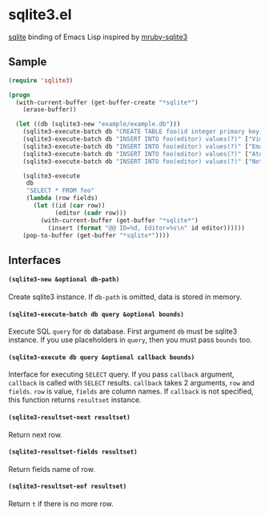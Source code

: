 # sqlite3.el

[sqlite](https://www.sqlite.org/) binding of Emacs Lisp inspired by [mruby-sqlite3](https://github.com/mattn/mruby-sqlite3)

## Sample

``` lisp
(require 'sqlite3)

(progn
  (with-current-buffer (get-buffer-create "*sqlite*")
    (erase-buffer))

  (let ((db (sqlite3-new "example/example.db")))
    (sqlite3-execute-batch db "CREATE TABLE foo(id integer primary key, editor text);")
    (sqlite3-execute-batch db "INSERT INTO foo(editor) values(?)" ["Vim"])
    (sqlite3-execute-batch db "INSERT INTO foo(editor) values(?)" ["Emacs"])
    (sqlite3-execute-batch db "INSERT INTO foo(editor) values(?)" ["Atom"])
    (sqlite3-execute-batch db "INSERT INTO foo(editor) values(?)" ["Notepad"])

    (sqlite3-execute
     db
     "SELECT * FROM foo"
     (lambda (row fields)
       (let ((id (car row))
             (editor (cadr row)))
         (with-current-buffer (get-buffer "*sqlite*")
           (insert (format "@@ ID=%d, Editor=%s\n" id editor))))))
    (pop-to-buffer (get-buffer "*sqlite*"))))
```

## Interfaces

#### `(sqlite3-new &optional db-path)`

Create sqlite3 instance. If `db-path` is omitted, data is stored in memory.

#### `(sqlite3-execute-batch db query &optional bounds)`

Execute SQL `query` for `db` database.
First argument `db` must be sqlite3 instance. If you use placeholders in `query`,
then you must pass `bounds` too.

#### `(sqlite3-execute db query &optional callback bounds)`

Interface for executing `SELECT` query. If you pass `callback` argument,
`callback` is called with `SELECT` results. `callback` takes 2 arguments,
`row` and `fields`. `row` is value, `fields` are column names. If `callback`
is not specified, this function returns `resultset` instance.

#### `(sqlite3-resultset-next resultset)`

Return next row.

#### `(sqlite3-resultset-fields resultset)`

Return fields name of row.

#### `(sqlite3-resultset-eof resultset)`

Return `t` if there is no more row.
